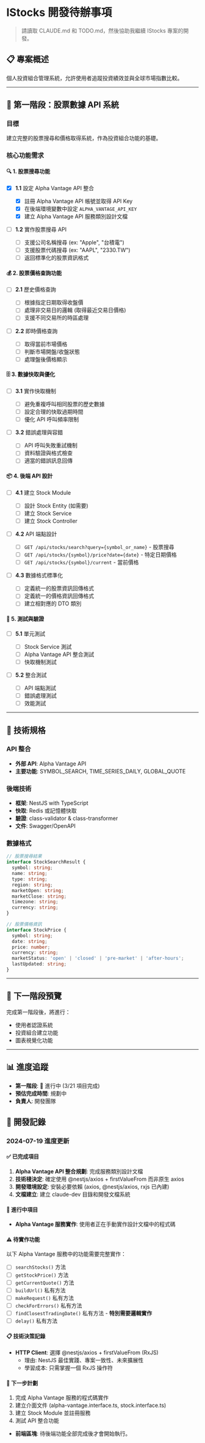 # IStocks 開發待辦事項

> 請讀取 CLAUDE.md 和 TODO.md，然後協助我繼續 IStocks 專案的開發。

## 📋 專案概述

個人投資組合管理系統，允許使用者追蹤投資績效並與全球市場指數比較。

---

## 🎯 第一階段：股票數據 API 系統

### 目標

建立完整的股票搜尋和價格取得系統，作為投資組合功能的基礎。

### 核心功能需求

#### 🔍 1. 股票搜尋功能

- [x] **1.1** 設定 Alpha Vantage API 整合

  - [x] 註冊 Alpha Vantage API 帳號並取得 API Key
  - [x] 在後端環境變數中設定 `ALPHA_VANTAGE_API_KEY`
  - [x] 建立 Alpha Vantage API 服務類別設計文檔

- [ ] **1.2** 實作股票搜尋 API
  - [ ] 支援公司名稱搜尋 (ex: "Apple", "台積電")
  - [ ] 支援股票代碼搜尋 (ex: "AAPL", "2330.TW")
  - [ ] 返回標準化的股票資訊格式

#### 💰 2. 股票價格查詢功能

- [ ] **2.1** 歷史價格查詢

  - [ ] 根據指定日期取得收盤價
  - [ ] 處理非交易日的邏輯 (取得最近交易日價格)
  - [ ] 支援不同交易所的時區處理

- [ ] **2.2** 即時價格查詢
  - [ ] 取得當前市場價格
  - [ ] 判斷市場開盤/收盤狀態
  - [ ] 處理盤後價格顯示

#### 🗄️ 3. 數據快取與優化

- [ ] **3.1** 實作快取機制

  - [ ] 避免重複呼叫相同股票的歷史數據
  - [ ] 設定合理的快取過期時間
  - [ ] 優化 API 呼叫頻率限制

- [ ] **3.2** 錯誤處理與容錯
  - [ ] API 呼叫失敗重試機制
  - [ ] 資料驗證與格式檢查
  - [ ] 適當的錯誤訊息回傳

#### 📦 4. 後端 API 設計

- [ ] **4.1** 建立 Stock Module

  - [ ] 設計 Stock Entity (如需要)
  - [ ] 建立 Stock Service
  - [ ] 建立 Stock Controller

- [ ] **4.2** API 端點設計

  - [ ] `GET /api/stocks/search?query={symbol_or_name}` - 股票搜尋
  - [ ] `GET /api/stocks/{symbol}/price?date={date}` - 特定日期價格
  - [ ] `GET /api/stocks/{symbol}/current` - 當前價格

- [ ] **4.3** 數據格式標準化
  - [ ] 定義統一的股票資訊回傳格式
  - [ ] 定義統一的價格資訊回傳格式
  - [ ] 建立相對應的 DTO 類別

#### 🧪 5. 測試與驗證

- [ ] **5.1** 單元測試

  - [ ] Stock Service 測試
  - [ ] Alpha Vantage API 整合測試
  - [ ] 快取機制測試

- [ ] **5.2** 整合測試
  - [ ] API 端點測試
  - [ ] 錯誤處理測試
  - [ ] 效能測試

---

## 📝 技術規格

### API 整合

- **外部 API**: Alpha Vantage API
- **主要功能**: SYMBOL_SEARCH, TIME_SERIES_DAILY, GLOBAL_QUOTE

### 後端技術

- **框架**: NestJS with TypeScript
- **快取**: Redis 或記憶體快取
- **驗證**: class-validator & class-transformer
- **文件**: Swagger/OpenAPI

### 數據格式

```typescript
// 股票搜尋結果
interface StockSearchResult {
  symbol: string;
  name: string;
  type: string;
  region: string;
  marketOpen: string;
  marketClose: string;
  timezone: string;
  currency: string;
}

// 股票價格資訊
interface StockPrice {
  symbol: string;
  date: string;
  price: number;
  currency: string;
  marketStatus: 'open' | 'closed' | 'pre-market' | 'after-hours';
  lastUpdated: string;
}
```

---

## 🎯 下一階段預覽

完成第一階段後，將進行：

- 使用者認證系統
- 投資組合建立功能
- 圖表視覺化功能

---

## 📊 進度追蹤

- **第一階段**: 🔄 進行中 (3/21 項目完成)
- **預估完成時間**: 規劃中
- **負責人**: 開發團隊

## 🔄 開發記錄

### 2024-07-19 進度更新

#### ✅ 已完成項目

1. **Alpha Vantage API 整合規劃**: 完成服務類別設計文檔
2. **技術棧決定**: 確定使用 @nestjs/axios + firstValueFrom 而非原生 axios
3. **開發環境設定**: 安裝必要依賴 (axios, @nestjs/axios, rxjs 已內建)
4. **文檔建立**: 建立 claude-dev 目錄和開發文檔系統

#### 🔄 進行中項目

- **Alpha Vantage 服務實作**: 使用者正在手動實作設計文檔中的程式碼

#### ⚠️ 待實作功能

以下 Alpha Vantage 服務中的功能需要完整實作：

- [ ] `searchStocks()` 方法
- [ ] `getStockPrice()` 方法
- [ ] `getCurrentQuote()` 方法
- [ ] `buildUrl()` 私有方法
- [ ] `makeRequest()` 私有方法
- [ ] `checkForErrors()` 私有方法
- [ ] `findClosestTradingDate()` 私有方法 - **特別需要邏輯實作**
- [ ] `delay()` 私有方法

#### 📋 技術決策記錄

- **HTTP Client**: 選擇 @nestjs/axios + firstValueFrom (RxJS)
  - 理由: NestJS 最佳實踐、專案一致性、未來擴展性
  - 學習成本: 只需掌握一個 RxJS 操作符

#### 🎯 下一步計劃

1. 完成 Alpha Vantage 服務的程式碼實作
2. 建立介面文件 (alpha-vantage.interface.ts, stock.interface.ts)
3. 建立 Stock Module 並註冊服務
4. 測試 API 整合功能

- **前端區塊**: 待後端功能全部完成後才會開始執行。
